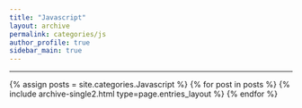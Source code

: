 ```yaml
---
title: "Javascript"
layout: archive
permalink: categories/js
author_profile: true
sidebar_main: true
---
```


***

{% assign posts = site.categories.Javascript %}
{% for post in posts %} {% include archive-single2.html type=page.entries_layout %} {% endfor %}